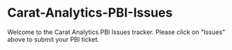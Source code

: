 # Carat-Analytics-PBI-Issues

Welcome to the Carat Analytics PBI Issues tracker. Please click on "Issues" above to submit your PBI ticket.
